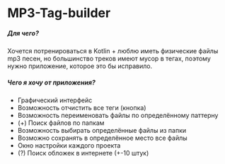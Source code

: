 # MP3-Tag-builder

##### Для чего? 
Хочется потренироваться в Kotlin + люблю иметь физические файлы mp3 песен,
но большинство треков имеют мусор в тегах, поэтому нужно приложение, которое
это бы исправило.

##### Чего я хочу от приложения?
* Графический интерфейс
* Возможность отчистить все теги (кнопка)
* Возможность переименовать файлы по определённому паттерну
* (+) Поиск файлов по папкам
* Возможность выбирать определённые файлы из папки
* Возможно сохранять в определённое место все файлы
* Окно настройки каждого проекта
* (?) Поиск обложек в интернете (+-10 штук)
